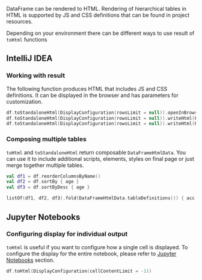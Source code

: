 [//]: # (title: toHtml)

<!---IMPORT org.jetbrains.kotlinx.dataframe.samples.api.Render-->

DataFrame can be rendered to HTML.
Rendering of hierarchical tables in HTML is supported by JS and CSS definitions
that can be found in project resources.

Depending on your environment there can be different ways to use result of `toHtml` functions

## IntelliJ IDEA

### Working with result

The following function produces HTML that includes JS and CSS definitions. It can be displayed in the browser and has parameters for customization.

<!---FUN useRenderingResult-->

```kotlin
df.toStandaloneHtml(DisplayConfiguration(rowsLimit = null)).openInBrowser()
df.toStandaloneHtml(DisplayConfiguration(rowsLimit = null)).writeHtml(File("/path/to/file"))
df.toStandaloneHtml(DisplayConfiguration(rowsLimit = null)).writeHtml(Path("/path/to/file"))
```

<!---END-->

### Composing multiple tables

`toHtml` and `toStandaloneHtml` return composable `DataFrameHtmlData`. You can use it to include additional scripts, elements, styles on final page or just merge together multiple tables.

<!---FUN composeTables-->

```kotlin
val df1 = df.reorderColumnsByName()
val df2 = df.sortBy { age }
val df3 = df.sortByDesc { age }

listOf(df1, df2, df3).fold(DataFrameHtmlData.tableDefinitions()) { acc, df -> acc + df.toHtml() }
```

<!---END-->

## Jupyter Notebooks

### Configuring display for individual output

`toHtml` is useful if you want to configure how a single cell is displayed. To configure the display for the entire notebook, please refer to [Jupyter Notebooks](jupyterRendering.md) section.

<!---FUN configureCellOutput-->

```kotlin
df.toHtml(DisplayConfiguration(cellContentLimit = -1))
```

<!---END-->



